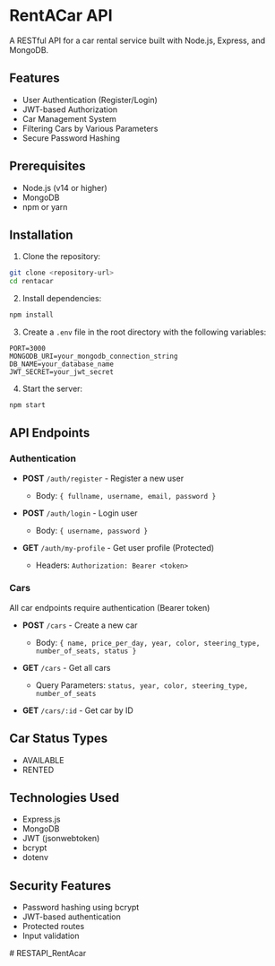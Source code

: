 # RentACar API

A RESTful API for a car rental service built with Node.js, Express, and MongoDB.

## Features

- User Authentication (Register/Login)
- JWT-based Authorization
- Car Management System
- Filtering Cars by Various Parameters
- Secure Password Hashing

## Prerequisites

- Node.js (v14 or higher)
- MongoDB
- npm or yarn

## Installation

1. Clone the repository:

```bash
git clone <repository-url>
cd rentacar
```

2. Install dependencies:

```bash
npm install
```

3. Create a `.env` file in the root directory with the following variables:

```env
PORT=3000
MONGODB_URI=your_mongodb_connection_string
DB_NAME=your_database_name
JWT_SECRET=your_jwt_secret
```

4. Start the server:

```bash
npm start
```

## API Endpoints

### Authentication

- **POST** `/auth/register` - Register a new user

  - Body: `{ fullname, username, email, password }`

- **POST** `/auth/login` - Login user

  - Body: `{ username, password }`

- **GET** `/auth/my-profile` - Get user profile (Protected)
  - Headers: `Authorization: Bearer <token>`

### Cars

All car endpoints require authentication (Bearer token)

- **POST** `/cars` - Create a new car

  - Body: `{ name, price_per_day, year, color, steering_type, number_of_seats, status }`

- **GET** `/cars` - Get all cars

  - Query Parameters: `status, year, color, steering_type, number_of_seats`

- **GET** `/cars/:id` - Get car by ID

## Car Status Types

- AVAILABLE
- RENTED

## Technologies Used

- Express.js
- MongoDB
- JWT (jsonwebtoken)
- bcrypt
- dotenv

## Security Features

- Password hashing using bcrypt
- JWT-based authentication
- Protected routes
- Input validation

#   R E S T A P I _ R e n t A c a r 
 
 
